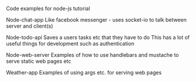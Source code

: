 Code examples for node-js tutorial

Node-chat-app
Like facebook messenger - uses socket-io to talk between server and client(s)

Node-todo-api
Saves a users tasks etc that they have to do
This has a lot of useful things for development such as authentication

Node-web-server
Examples of how to use handlebars and mustache to serve static web pages etc

Weather-app
Examples of using args etc. for serving web pages
